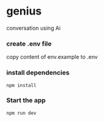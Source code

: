 # genius
conversation using Ai


### create .env file

copy content of env.example to .env
### install dependencies

```shell
npm install
```
### Start the app

```shell
npm run dev
```